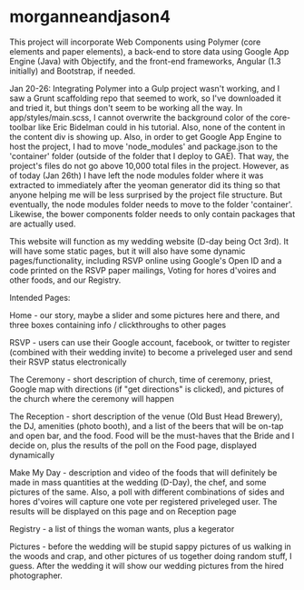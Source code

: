# morganneandjason4

This project will incorporate Web Components using Polymer (core elements and paper elements), a back-end to store data using Google App Engine (Java) with Objectify, and the front-end frameworks, Angular (1.3 initially) and Bootstrap, if needed.

Jan 20-26: Integrating Polymer into a Gulp project wasn't working, and I saw a Grunt scaffolding repo that seemed to work, so I've downloaded it and tried it, but things don't seem to be working all the way. In app/styles/main.scss, I cannot overwrite the background color of the core-toolbar like Eric Bidelman could in his tutorial. Also, none of the content in the content div is showing up. Also, in order to get Google App Engine to host the project, I had to move 'node_modules' and package.json to the 'container' folder (outside of the folder that I deploy to GAE). That way, the project's files do not go above 10,000 total files in the project. However, as of today (Jan 26th) I have left the node modules folder where it was extracted to immediately after the yeoman generator did its thing so that anyone helping me will be less surprised by the project file structure. But eventually, the node modules folder needs to move to the folder 'container'. Likewise, the bower components folder needs to only contain packages that are actually used.

This website will function as my wedding website (D-day being Oct 3rd). It will have some static pages, but it will also have some dynamic pages/functionality, including RSVP online using Google's Open ID and a code printed on the RSVP paper mailings, Voting for hores d'voires and other foods, and our Registry.

Intended Pages:

Home - our story, maybe a slider and some pictures here and there, and three boxes containing info / clickthroughs to other pages

RSVP - users can use their Google account, facebook, or twitter to register (combined with their wedding invite) to become a priveleged user and send their RSVP status electronically

The Ceremony - short description of church, time of ceremony, priest, Google map with directions (if "get directions" is clicked), and pictures of the church where the ceremony will happen

The Reception - short description of the venue (Old Bust Head Brewery), the DJ, amenities (photo booth), and a list of the beers that will be on-tap and open bar, and the food. Food will be the must-haves that the Bride and I decide on, plus the results of the poll on the Food page, displayed dynamically

Make My Day - description and video of the foods that will definitely be made in mass quantities at the wedding (D-Day), the chef, and some pictures of the same. Also, a poll with different combinations of sides and hores d'voires will capture one vote per registered priveleged user. The results will be displayed on this page and on Reception page

Registry - a list of things the woman wants, plus a kegerator

Pictures - before the wedding will be stupid sappy pictures of us walking in the woods and crap, and other pictures of us together doing random stuff, I guess. After the wedding it will show our wedding pictures from the hired photographer.
